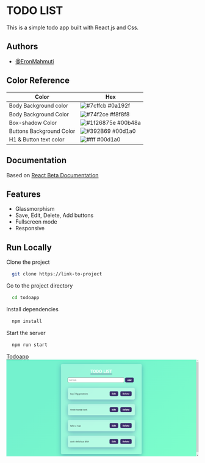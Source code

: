 
# TODO LIST

This is a simple todo app built with React.js and Css.


## Authors

- [@EronMahmuti](https://www.github.com/eronmahmuti)


## Color Reference

| Color             | Hex                                                                |
| ----------------- | ------------------------------------------------------------------ |
| Body Background color | ![#7cffcb](https://via.placeholder.com/10/0a192f?text=+) #0a192f |
| Body Background Color | ![#74f2ce](https://via.placeholder.com/10/f8f8f8?text=+) #f8f8f8 |
| Box-shadow Color | ![#1f26875e](https://via.placeholder.com/10/00b48a?text=+) #00b48a |
| Buttons Background Color | ![#392B69](https://via.placeholder.com/10/00b48a?text=+) #00d1a0 |
| H1 & Button text color | ![#fff](https://via.placeholder.com/10/00b48a?text=+) #00d1a0 |


## Documentation

Based on
[React Beta Documentation](https://beta.reactjs.org)


## Features

- Glassmorphism
- Save, Edit, Delete, Add buttons
- Fullscreen mode
- Responsive


## Run Locally

Clone the project

```bash
  git clone https://link-to-project
```

Go to the project directory

```bash
  cd todoapp
```

Install dependencies

```bash
  npm install
```

Start the server

```bash
  npm run start
```

[Todoapp](https://todoeron.netlify.app)
![Screenshot](./src/todoList.png)
